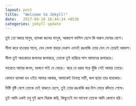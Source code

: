 ```yaml
---
layout: post
title:  "Welcome to Jekyll!"
date:   2017-09-10 16:44:34 +0530
categories: jekyll update
---
```

তুই তো মজার মানুষ,
হালকা জলের ফানুষ,
আকাশে ভাসিস হেসে
কি দারুন মেঘের বেশে।

লীলা করে হাওয়ার সাথে,
যেন ভেলা বাহার দেখাস
এমনই রঙবাজি তোর
যেন সে তোরই আকাশ।

লীলা তুই অহংকারে
জলদের জলান্তরে,
তোকে তুই হারিয়ে পাস
আমাদের রূপান্তরে।

ভারেতে আমার জনম,
বরষনে পাই যে মোরে।
ঝরে যে ধরার পরে
খুঁজি সেই আবার তোরে।

কেমনে হালকা হব
এইত আমার আকার,
আমাকেই টানছে মাটি,
জল ছাড়া তার হাহাকার।

মিষ্টি বৃষ্টি বেশে
তোকে দেই থাকতে হেসে,
তুই তোর রঙবাজি কর
দিস মোরে কাঁদতে শেষে।

তুই আমি একই তবু
দুই রূপে বিরাজ করি,
কিছুতেই মন মানেনা
তোকে আমি কেমনে ধরি।﻿

